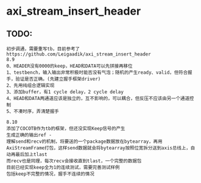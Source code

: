 # axi_stream_insert_header

## TODO:
    初步调通，需要重写tb，目前参考了https://github.com/Leigaadik/axi_stream_insert_header
    8.9
    0、HEADER没有0000的keep，HEAD和DATA可以先拼接再移位
    1、testbench，输入输出非常积极时能否没有气泡；随机的产生ready、valid，但符合握手，验证是否正确。(先建立握手框架driver)
    2、先用纯组合逻辑实现
    3、添加buffer，有1 cycle delay，2 cycle delay
    4、HEAD和DATA两通道应该是独立的，互不影响的，可以耦合，但反压不应该由另一个通道控制
    5、不凑时序，弄清楚握手

    8.10
    添加了COCOTB作为tb的框架，但还没实现Keep信号的产生
    生成正确的输出ref - 
    理解send和recv的机制，将要送的一个package数据放在bytearray，再用AxiStreamFrame打包，这样send数据就会将bytearray按照位宽拆分送到axis总线上，自动再最后加上tlast
    而recv也是同理，每次recv会接收直到tlast，一个完整的数据包
    目前已经实现keep全为1的连续测试，需要完善测试样例
    包括keep不完整的情况，握手不连续的情况